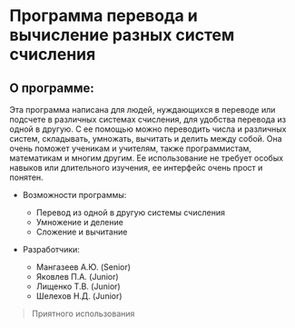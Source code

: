 # Программа перевода и вычисление разных систем счисления

## О программе:

Эта программа написана для людей, нуждающихся в переводе или подсчете в различных системах счисления, для удобства перевода из одной в другую.
С ее помощью можно переводить числа и различных систем, складывать, умножать, вычитать и делить между собой.
Она очень поможет ученикам и учителям, также программистам, математикам и многим другим.
Ее использование не требует особых навыков или длительного изучения, ее интерфейс очень прост и понятен.

* Возможности программы:
  * Перевод из одной в другую системы счисления
  * Умножение и деление
  * Сложение и вычитание

* Разработчики:
    * Мангазеев А.Ю. (Senior)
    * Яковлев П.А. (Junior)
    * Лищенко Т.В. (Junior)
    * Шелехов Н.Д. (Junior)

>Приятного использования
